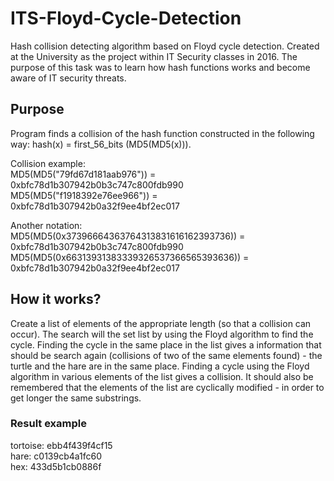 # ITS-Floyd-Cycle-Detection
Hash collision detecting algorithm based on Floyd cycle detection. Created at the University as the project within IT Security classes in 2016. The purpose of this task was to learn how hash functions works and become aware of IT security threats.

## Purpose
Program finds a collision of the hash function constructed in the following way: hash(x) = first_56_bits (MD5(MD5(x))).  
  
Collision example:  
MD5(MD5("79fd67d181aab976")) = 0xbfc78d1b307942b0b3c747c800fdb990  
MD5(MD5("f1918392e76ee966")) = 0xbfc78d1b307942b0a32f9ee4bf2ec017  
  
Another notation:  
MD5(MD5(0x37396664363764313831616162393736)) = 0xbfc78d1b307942b0b3c747c800fdb990  
MD5(MD5(0x66313931383339326537366565393636)) = 0xbfc78d1b307942b0a32f9ee4bf2ec017  

## How it works?
Create a list of elements of the appropriate length (so that a collision can occur). The search will the set list by using the Floyd algorithm to find the cycle. Finding the cycle in the same place in the list gives a information that should be search again (collisions of two of the same elements found) - the turtle and the hare are in the same place. Finding a cycle using the Floyd algorithm in various elements of the list gives a collision. It should also be remembered that the elements of the list are cyclically modified - in order to get longer the same substrings.

### Result example
tortoise: ebb4f439f4cf15  
hare: c0139cb4a1fc60  
hex: 433d5b1cb0886f  

